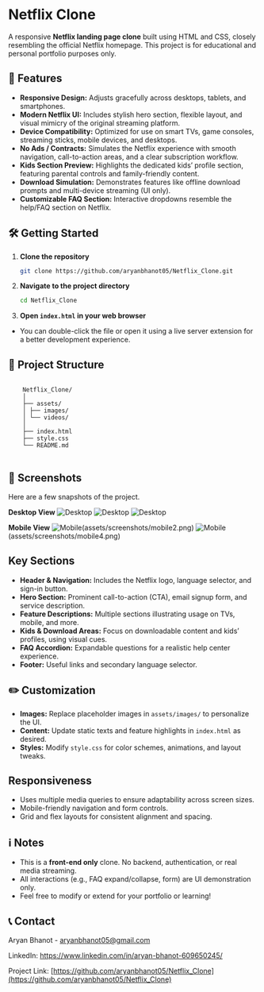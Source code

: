 # Netflix Clone

A responsive **Netflix landing page clone** built using HTML and CSS, closely resembling the official Netflix homepage. This project is for educational and personal portfolio purposes only.

## 🚀 Features

- **Responsive Design:** Adjusts gracefully across desktops, tablets, and smartphones.
- **Modern Netflix UI:** Includes stylish hero section, flexible layout, and visual mimicry of the original streaming platform.
- **Device Compatibility:** Optimized for use on smart TVs, game consoles, streaming sticks, mobile devices, and desktops.
- **No Ads / Contracts:** Simulates the Netflix experience with smooth navigation, call-to-action areas, and a clear subscription workflow.
- **Kids Section Preview:** Highlights the dedicated kids’ profile section, featuring parental controls and family-friendly content.
- **Download Simulation:** Demonstrates features like offline download prompts and multi-device streaming (UI only).
- **Customizable FAQ Section:** Interactive dropdowns resemble the help/FAQ section on Netflix.


## 🛠️ Getting Started

1. **Clone the repository**
    ```sh
    git clone https://github.com/aryanbhanot05/Netflix_Clone.git
    ```

2. **Navigate to the project directory**
    ```sh
    cd Netflix_Clone    
    ```

3. **Open `index.html` in your web browser**

- You can double-click the file or open it using a live server extension for a better development experience.


## 📁 Project Structure

<pre><code> 
    Netflix_Clone/ 
    │ 
    ├── assets/ 
    │ ├── images/ 
    │ └── videos/ 
    │ 
    ├── index.html 
    ├── style.css 
    └── README.md
</code> </pre>

## 📸 Screenshots

Here are a few snapshots of the project.

**Desktop View**
![Desktop](assets/screenshots/desktop1.png)
![Desktop](assets/screenshots/desktop2.png)
![Desktop](assets/screenshots/desktop3.png)

**Mobile View**
![Mobile](assets/screenshots/mobile1.png)(assets/screenshots/mobile2.png)
![Mobile](assets/screenshots/mobile3.png)(assets/screenshots/mobile4.png)

## Key Sections

- **Header & Navigation:** Includes the Netflix logo, language selector, and sign-in button.
- **Hero Section:** Prominent call-to-action (CTA), email signup form, and service description.
- **Feature Descriptions:** Multiple sections illustrating usage on TVs, mobile, and more.
- **Kids & Download Areas:** Focus on downloadable content and kids’ profiles, using visual cues.
- **FAQ Accordion:** Expandable questions for a realistic help center experience.
- **Footer:** Useful links and secondary language selector.

## ✏️ Customization

- **Images:** Replace placeholder images in `assets/images/` to personalize the UI.
- **Content:** Update static texts and feature highlights in `index.html` as desired.
- **Styles:** Modify `style.css` for color schemes, animations, and layout tweaks.

## Responsiveness

- Uses multiple media queries to ensure adaptability across screen sizes.
- Mobile-friendly navigation and form controls.
- Grid and flex layouts for consistent alignment and spacing.


## ℹ️ Notes

- This is a **front-end only** clone. No backend, authentication, or real media streaming.
- All interactions (e.g., FAQ expand/collapse, form) are UI demonstration only.
- Feel free to modify or extend for your portfolio or learning!


## 📞 Contact

Aryan Bhanot - aryanbhanot05@gmail.com

LinkedIn: https://www.linkedin.com/in/aryan-bhanot-609650245/

Project Link: [https://github.com/aryanbhanot05/Netflix_Clone](https://github.com/aryanbhanot05/Netflix_Clone)